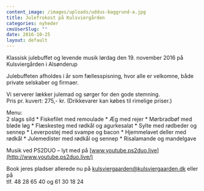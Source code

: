 ```yaml
---
content_image: /images/uploads/uddus-baggrund-a.jpg
title: Julefrokost på Kulsviergården
categories: nyheder
cmsUserSlug: ""
date: 2016-10-25 
layout: default
---
```


Klassisk julebuffet og levende musik lørdag den 19. november 2016 på Kulsviergården i Alsønderup  
  
Julebuffeten afholdes i år som fællesspisning, hvor alle er velkomne, både private selskaber og firmaer.   
  
Vi serverer lækker julemad og sørger for den gode stemning.  
Pris pr. kuvert: 275,- kr. (Drikkevarer kan købes til rimelige priser.)  
  
Menu:   
2 slags sild * Fiskefilet med remoulade * Æg med rejer * Mørbradbøf med bløde løg * Flæskesteg med rødkål og agurkesalat * Sylte med rødbeder og sennep * Leverpostej med svampe og bacon * Hjemmelavet deller med rødkål * Julemedister med rødkål og sennep * Risalamande og mandelgave  
  
Musik ved PS2DUO – lyt med på [www.youtube.ps2duo.live](http://www.youtube.ps2duo.live/)  
  
Book jeres pladser allerede nu på kulsviergaarden@kulsviergaarden.dk eller på  
tlf. 48 28 65 40 og 61 30 18 24  